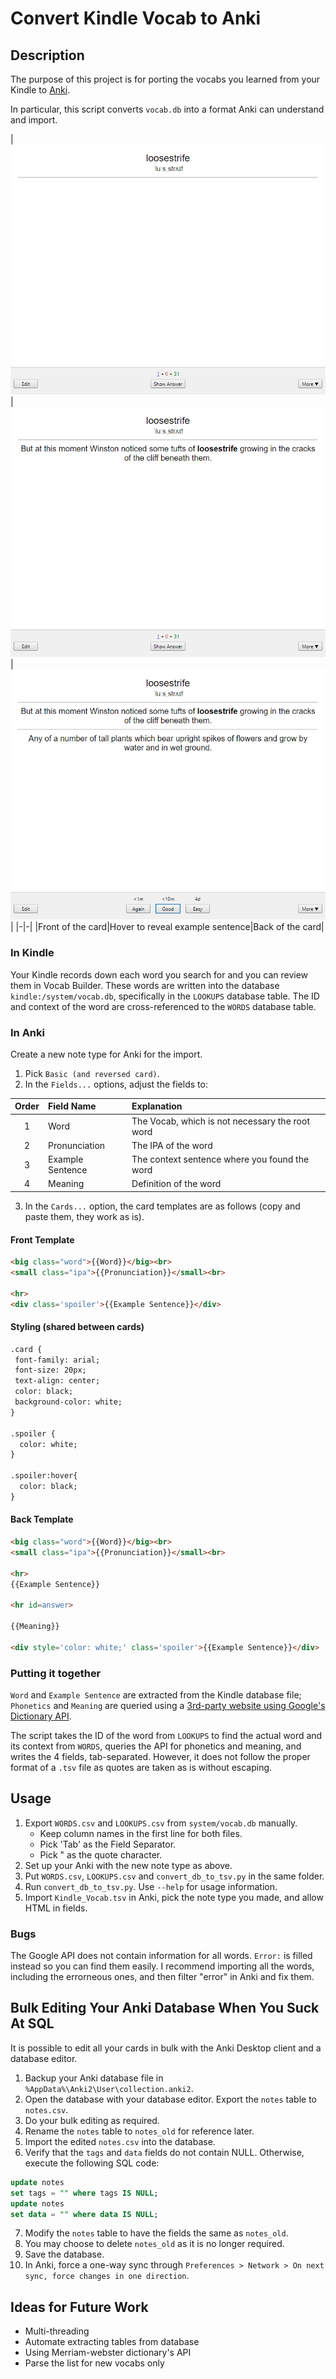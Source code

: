 # Convert Kindle Vocab to Anki
## Description
The purpose of this project is for porting the vocabs you learned from your Kindle to [Anki](https://apps.ankiweb.net).

In particular, this script converts `vocab.db` into a format Anki can understand and import.

|![Front of the card](anki_front.png)|![Hover to reveal example sentence](anki_front_hover.png)|![Back of the card](anki_back.png)|
|-|-|
|Front of the card|Hover to reveal example sentence|Back of the card|

### In Kindle
Your Kindle records down each word you search for and you can review them in Vocab Builder. These words are written into the database `kindle:/system/vocab.db`, specifically in the `LOOKUPS` database table. The ID and context of the word are cross-referenced to the `WORDS` database table.

### In Anki
Create a new note type for Anki for the import.
1. Pick `Basic (and reversed card)`.
2. In the `Fields...` options, adjust the fields to:

|Order|Field Name|Explanation|
|:---:|:---------|:------|
|1    |Word      |The Vocab, which is not necessary the root word|
|2    |Pronunciation |The IPA of the word|
|3    |Example Sentence|The context sentence where you found the word|
|4    |Meaning   |Definition of the word|

3. In the `Cards...` option, the card templates are as follows (copy and paste them, they work as is).

#### Front Template
```HTML
<big class="word">{{Word}}</big><br>
<small class="ipa">{{Pronunciation}}</small><br>

<hr>
<div class='spoiler'>{{Example Sentence}}</div>
```

#### Styling (shared between cards)
```HTML
.card {
 font-family: arial;
 font-size: 20px;
 text-align: center;
 color: black;
 background-color: white;
}

.spoiler { 
  color: white;
}

.spoiler:hover{
  color: black;
}
```

#### Back Template
```HTML
<big class="word">{{Word}}</big><br>
<small class="ipa">{{Pronunciation}}</small><br>

<hr>
{{Example Sentence}}

<hr id=answer>

{{Meaning}}

<div style='color: white;' class='spoiler'>{{Example Sentence}}</div>
```


### Putting it together
`Word` and `Example Sentence` are extracted from the Kindle database file;
`Phonetics` and `Meaning` are queried using a [3rd-party website using Google's Dictionary API](https://googledictionaryapi.eu-gb.mybluemix.net/).

The script takes the ID of the word from `LOOKUPS` to find the actual word and its context from `WORDS`, queries the API for phonetics and meaning, and writes the 4 fields, tab-separated. However, it does not follow the proper format of a `.tsv` file as quotes are taken as is without escaping.

## Usage
1. Export `WORDS.csv` and `LOOKUPS.csv` from `system/vocab.db` manually.
	- Keep column names in the first line for both files.
	- Pick 'Tab' as the Field Separator.
	- Pick " as the quote character.
2. Set up your Anki with the new note type as above.
3. Put `WORDS.csv`, `LOOKUPS.csv` and `convert_db_to_tsv.py` in the same folder.
4. Run `convert_db_to_tsv.py`. Use `--help` for usage information.
5. Import `Kindle_Vocab.tsv` in Anki, pick the note type you made, and allow HTML in fields.

### Bugs
The Google API does not contain information for all words. `Error:` is filled instead so you can find them easily. I recommend importing all the words, including the errorneous ones, and then filter "error" in Anki and fix them.

## Bulk Editing Your Anki Database When You Suck At SQL
It is possible to edit all your cards in bulk with the Anki Desktop client and a database editor.
1. Backup your Anki database file in `%AppData%\Anki2\User\collection.anki2`.
2. Open the database with your database editor. Export the `notes` table to `notes.csv`.
3. Do your bulk editing as required.
4. Rename the `notes` table to `notes_old` for reference later.
5. Import the edited `notes.csv` into the database.
6. Verify that the `tags` and `data` fields do not contain NULL. Otherwise, execute the following SQL code:
```SQL
update notes
set tags = "" where tags IS NULL;
update notes
set data = "" where data IS NULL;
```
7. Modify the `notes` table to have the fields the same as `notes_old`.
8. You may choose to delete `notes_old` as it is no longer required.
9. Save the database.
10. In Anki, force a one-way sync through `Preferences > Network > On next sync, force changes in one direction`.


## Ideas for Future Work
* Multi-threading
* Automate extracting tables from database
* Using Merriam-webster dictionary's API
* Parse the list for new vocabs only

